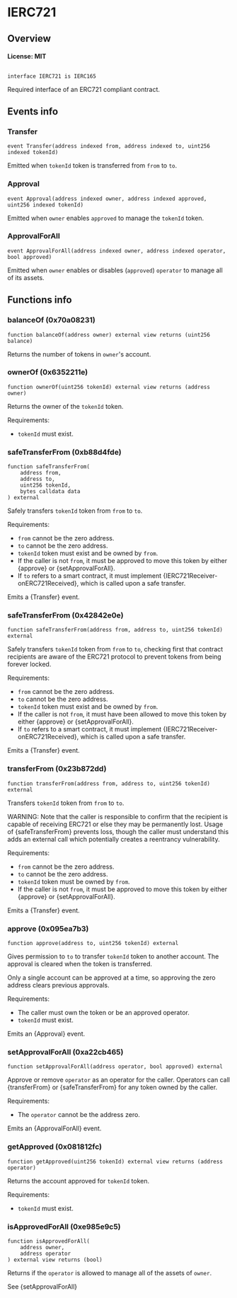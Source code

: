 # IERC721

## Overview

#### License: MIT

## 

```solidity
interface IERC721 is IERC165
```

Required interface of an ERC721 compliant contract.
## Events info

### Transfer

```solidity
event Transfer(address indexed from, address indexed to, uint256 indexed tokenId)
```

Emitted when `tokenId` token is transferred from `from` to `to`.
### Approval

```solidity
event Approval(address indexed owner, address indexed approved, uint256 indexed tokenId)
```

Emitted when `owner` enables `approved` to manage the `tokenId` token.
### ApprovalForAll

```solidity
event ApprovalForAll(address indexed owner, address indexed operator, bool approved)
```

Emitted when `owner` enables or disables (`approved`) `operator` to manage all of its assets.
## Functions info

### balanceOf (0x70a08231)

```solidity
function balanceOf(address owner) external view returns (uint256 balance)
```

Returns the number of tokens in ``owner``'s account.
### ownerOf (0x6352211e)

```solidity
function ownerOf(uint256 tokenId) external view returns (address owner)
```

Returns the owner of the `tokenId` token.

Requirements:

- `tokenId` must exist.
### safeTransferFrom (0xb88d4fde)

```solidity
function safeTransferFrom(
    address from,
    address to,
    uint256 tokenId,
    bytes calldata data
) external
```

Safely transfers `tokenId` token from `from` to `to`.

Requirements:

- `from` cannot be the zero address.
- `to` cannot be the zero address.
- `tokenId` token must exist and be owned by `from`.
- If the caller is not `from`, it must be approved to move this token by either {approve} or {setApprovalForAll}.
- If `to` refers to a smart contract, it must implement {IERC721Receiver-onERC721Received}, which is called upon
a safe transfer.

Emits a {Transfer} event.
### safeTransferFrom (0x42842e0e)

```solidity
function safeTransferFrom(address from, address to, uint256 tokenId) external
```

Safely transfers `tokenId` token from `from` to `to`, checking first that contract recipients
are aware of the ERC721 protocol to prevent tokens from being forever locked.

Requirements:

- `from` cannot be the zero address.
- `to` cannot be the zero address.
- `tokenId` token must exist and be owned by `from`.
- If the caller is not `from`, it must have been allowed to move this token by either {approve} or
{setApprovalForAll}.
- If `to` refers to a smart contract, it must implement {IERC721Receiver-onERC721Received}, which is called upon
a safe transfer.

Emits a {Transfer} event.
### transferFrom (0x23b872dd)

```solidity
function transferFrom(address from, address to, uint256 tokenId) external
```

Transfers `tokenId` token from `from` to `to`.

WARNING: Note that the caller is responsible to confirm that the recipient is capable of receiving ERC721
or else they may be permanently lost. Usage of {safeTransferFrom} prevents loss, though the caller must
understand this adds an external call which potentially creates a reentrancy vulnerability.

Requirements:

- `from` cannot be the zero address.
- `to` cannot be the zero address.
- `tokenId` token must be owned by `from`.
- If the caller is not `from`, it must be approved to move this token by either {approve} or {setApprovalForAll}.

Emits a {Transfer} event.
### approve (0x095ea7b3)

```solidity
function approve(address to, uint256 tokenId) external
```

Gives permission to `to` to transfer `tokenId` token to another account.
The approval is cleared when the token is transferred.

Only a single account can be approved at a time, so approving the zero address clears previous approvals.

Requirements:

- The caller must own the token or be an approved operator.
- `tokenId` must exist.

Emits an {Approval} event.
### setApprovalForAll (0xa22cb465)

```solidity
function setApprovalForAll(address operator, bool approved) external
```

Approve or remove `operator` as an operator for the caller.
Operators can call {transferFrom} or {safeTransferFrom} for any token owned by the caller.

Requirements:

- The `operator` cannot be the address zero.

Emits an {ApprovalForAll} event.
### getApproved (0x081812fc)

```solidity
function getApproved(uint256 tokenId) external view returns (address operator)
```

Returns the account approved for `tokenId` token.

Requirements:

- `tokenId` must exist.
### isApprovedForAll (0xe985e9c5)

```solidity
function isApprovedForAll(
    address owner,
    address operator
) external view returns (bool)
```

Returns if the `operator` is allowed to manage all of the assets of `owner`.

See {setApprovalForAll}